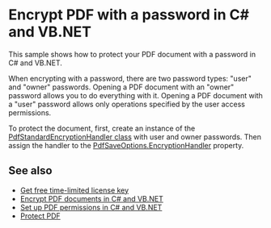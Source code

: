 # Encrypt PDF with a password in C# and VB.NET
This sample shows how to protect your PDF document with a password in C# and VB.NET.

When encrypting with a password, there are two password types: "user" and "owner" passwords. Opening a PDF document with an "owner" password allows you to do everything with it. Opening a PDF document with a "user" password allows only operations specified by the user access permissions. 

To protect the document, first, create an instance of the [PdfStandardEncryptionHandler class](https://api.docotic.com/pdfstandardencryptionhandler) with user and owner passwords. Then assign the handler to the [PdfSaveOptions.EncryptionHandler](https://api.docotic.com/pdfsaveoptions-encryptionhandler) property.

## See also
* [Get free time-limited license key](https://bitmiracle.com/pdf-library/download)
* [Encrypt PDF documents in C# and VB.NET](https://bitmiracle.com/pdf-library/passwords/encrypt)
* [Set up PDF permissions in C# and VB.NET](/Samples/Security/Permissions)
* [Protect PDF](https://bitmiracle.com/pdf-library/edit/#protect)